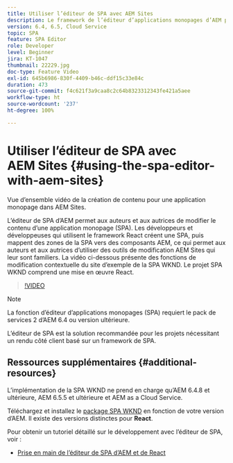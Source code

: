```yaml
---
title: Utiliser l’éditeur de SPA avec AEM Sites
description: Le framework de l’éditeur d’applications monopages d’AEM permet aux auteurs et aux autrices de modifier le contenu d’une application monopage, aussi appelée SPA. Les développeurs et les développeuses qui utilisent les frameworks React créent une SPA, puis mappent des zones de la SPA vers des composants AEM, ce qui permet aux auteurs et aux autrices d’utiliser des outils de modification AEM Sites qui leur sont familiers.
version: 6.4, 6.5, Cloud Service
topic: SPA
feature: SPA Editor
role: Developer
level: Beginner
jira: KT-1047
thumbnail: 22229.jpg
doc-type: Feature Video
exl-id: 645b6986-830f-4409-b46c-ddf15c33e84c
duration: 473
source-git-commit: f4c621f3a9caa8c2c64b8323312343fe421a5aee
workflow-type: ht
source-wordcount: '237'
ht-degree: 100%

---
```


# Utiliser l’éditeur de SPA avec AEM Sites {#using-the-spa-editor-with-aem-sites}

Vue d’ensemble vidéo de la création de contenu pour une application monopage dans AEM Sites.

L’éditeur de SPA d’AEM permet aux auteurs et aux autrices de modifier le contenu d’une application monopage (SPA). Les développeurs et développeuses qui utilisent le framework React créent une SPA, puis mappent des zones de la SPA vers des composants AEM, ce qui permet aux auteurs et aux autrices d’utiliser des outils de modification AEM Sites qui leur sont familiers. La vidéo ci-dessous présente des fonctions de modification contextuelle du site d’exemple de la SPA WKND. Le projet SPA WKND comprend une mise en œuvre React.

>[!VIDEO](https://video.tv.adobe.com/v/22229?quality=12&learn=on)

>[!NOTE]
>
> La fonction d’éditeur d’applications monopages (SPA) requiert le pack de services 2 d’AEM 6.4 ou version ultérieure.
>
> L’éditeur de SPA est la solution recommandée pour les projets nécessitant un rendu côté client basé sur un framework de SPA.

## Ressources supplémentaires {#additional-resources}

L’implémentation de la SPA WKND ne prend en charge qu’AEM 6.4.8 et ultérieure, AEM 6.5.5 et ultérieure et AEM as a Cloud Service.

Téléchargez et installez le [package SPA WKND](https://github.com/adobe/aem-guides-wknd-spa/releases) en fonction de votre version d’AEM. Il existe des versions distinctes pour **React**.

Pour obtenir un tutoriel détaillé sur le développement avec l’éditeur de SPA, voir :

* [Prise en main de l’éditeur de SPA d’AEM et de React](https://experienceleague.adobe.com/docs/experience-manager-learn/getting-started-with-aem-headless/spa-editor/react/overview.html?lang=fr)
